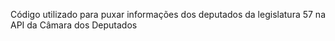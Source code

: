 Código utilizado para puxar informações dos deputados da legislatura 57 na API da Câmara dos Deputados
